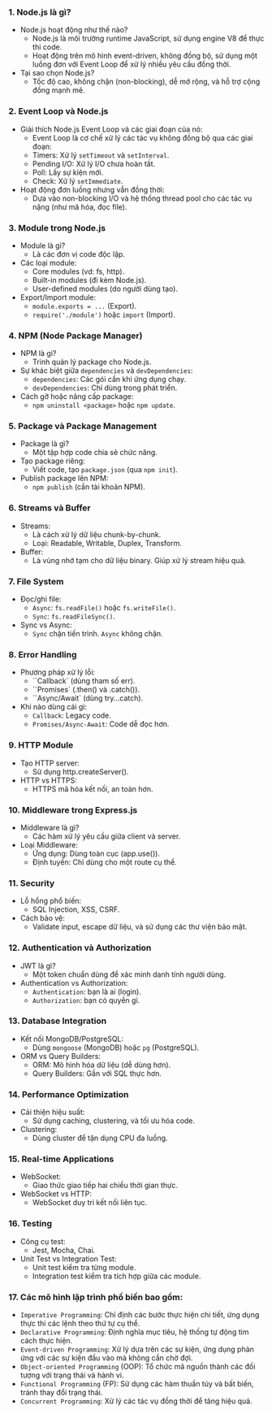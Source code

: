 ### 1. Node.js là gì?
  - Node.js hoạt động như thế nào?
    + Node.js là môi trường runtime JavaScript, sử dụng engine V8 để thực thi code. 
    + Hoạt động trên mô hình event-driven, không đồng bộ, sử dụng một luồng đơn với Event Loop để xử lý nhiều yêu cầu đồng thời.
  - Tại sao chọn Node.js?
    + Tốc độ cao, không chặn (non-blocking), dễ mở rộng, và hỗ trợ cộng đồng mạnh mẽ.

### 2. Event Loop và Node.js
  - Giải thích Node.js Event Loop và các giai đoạn của nó:
    + Event Loop là cơ chế xử lý các tác vụ không đồng bộ qua các giai đoạn:
    + Timers: Xử lý `setTimeout` và `setInterval`.
    + Pending I/O: Xử lý I/O chưa hoàn tất.
    + Poll: Lấy sự kiện mới.
    + Check: Xử lý `setImmediate`.
  - Hoạt động đơn luồng nhưng vẫn đồng thời:
    + Dựa vào non-blocking I/O và hệ thống thread pool cho các tác vụ nặng (như mã hóa, đọc file).

### 3. Module trong Node.js
  - Module là gì?
    + Là các đơn vị code độc lập.
  - Các loại module:
    + Core modules (vd: fs, http).
    + Built-in modules (đi kèm Node.js).
    + User-defined modules (do người dùng tạo).
  - Export/Import module:
    + `module.exports = ...` (Export).
    + `require('./module')` hoặc `import` (Import).

### 4. NPM (Node Package Manager)
  - NPM là gì?
    + Trình quản lý package cho Node.js.
  - Sự khác biệt giữa `dependencies` và `devDependencies`:
    + `dependencies`: Các gói cần khi ứng dụng chạy.
    + `devDependencies`: Chỉ dùng trong phát triển.
  - Cách gỡ hoặc nâng cấp package:
    + `npm uninstall <package>` hoặc `npm update`.

### 5. Package và Package Management
  - Package là gì?
    + Một tập hợp code chia sẻ chức năng.
  - Tạo package riêng:
    + Viết code, tạo `package.json` (qua `npm init`).
  - Publish package lên NPM:
    + `npm publish` (cần tài khoản NPM).
### 6. Streams và Buffer
  - Streams:
    + Là cách xử lý dữ liệu chunk-by-chunk.
    + Loại: Readable, Writable, Duplex, Transform.
  - Buffer:
    + Là vùng nhớ tạm cho dữ liệu binary. Giúp xử lý stream hiệu quả.

### 7. File System
  - Đọc/ghi file:
    + `Async`: `fs.readFile()` hoặc `fs.writeFile()`.
    + `Sync`: `fs.readFileSync()`.
  - Sync vs Async:
    + `Sync` chặn tiến trình. `Async` không chặn.

### 8. Error Handling
  - Phương pháp xử lý lỗi:
    + ``Callback` (dùng tham số err).
    + ``Promises` (.then() và .catch()).
    + ``Async/Await` (dùng try...catch).
  - Khi nào dùng cái gì:
    + `Callback`: Legacy code.
    + `Promises/Async-Await`: Code dễ đọc hơn.


### 9. HTTP Module
  - Tạo HTTP server:
    + Sử dụng http.createServer().
  - HTTP vs HTTPS:
    + HTTPS mã hóa kết nối, an toàn hơn.
 

### 10. Middleware trong Express.js
  - Middleware là gì?
    + Các hàm xử lý yêu cầu giữa client và server.
  - Loại Middleware:
    + Ứng dụng: Dùng toàn cục (app.use()).
    + Định tuyến: Chỉ dùng cho một route cụ thể.

### 11. Security
  - Lỗ hổng phổ biến:
    + SQL Injection, XSS, CSRF.
  - Cách bảo vệ:
    + Validate input, escape dữ liệu, và sử dụng các thư viện bảo mật.

### 12. Authentication và Authorization
  - JWT là gì?
    + Một token chuẩn dùng để xác minh danh tính người dùng.
  - Authentication vs Authorization:
    + `Authentication`: bạn là ai (login).
    + `Authorization`: bạn có quyền gì.

### 13. Database Integration
  - Kết nối MongoDB/PostgreSQL:
    + Dùng `mongoose` (MongoDB) hoặc `pg` (PostgreSQL).
  - ORM vs Query Builders:
    + ORM: Mô hình hóa dữ liệu (dễ dùng hơn).
    + Query Builders: Gần với SQL thực hơn.

### 14. Performance Optimization
  - Cải thiện hiệu suất:
    + Sử dụng caching, clustering, và tối ưu hóa code.
  - Clustering:
    + Dùng cluster để tận dụng CPU đa luồng.

### 15. Real-time Applications
  - WebSocket:
    + Giao thức giao tiếp hai chiều thời gian thực.
  - WebSocket vs HTTP:
    + WebSocket duy trì kết nối liên tục.

### 16. Testing
  - Công cụ test:
    + Jest, Mocha, Chai.
  - Unit Test vs Integration Test:
    + Unit test kiểm tra từng module.
    + Integration test kiểm tra tích hợp giữa các module.

### 17. Các mô hình lập trình phổ biến bao gồm:

- `Imperative Programming`: Chỉ định các bước thực hiện chi tiết, ứng dụng thực thi các lệnh theo thứ tự cụ thể.
- `Declarative Programming`: Định nghĩa mục tiêu, hệ thống tự động tìm cách thực hiện.
- `Event-driven Programming`: Xử lý dựa trên các sự kiện, ứng dụng phản ứng với các sự kiện đầu vào mà không cần chờ đợi.
- `Object-oriented Programming` (OOP): Tổ chức mã nguồn thành các đối tượng với trạng thái và hành vi.
- `Functional Programming` (FP): Sử dụng các hàm thuần túy và bất biến, tránh thay đổi trạng thái. 
- `Concurrent Programming`: Xử lý các tác vụ đồng thời để tăng hiệu quả.
